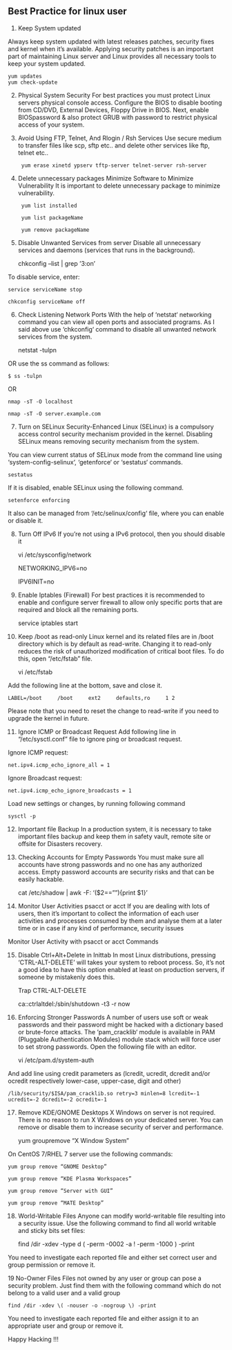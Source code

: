 ## Best Practice for linux user

1) Keep System updated

Always keep system updated with latest releases patches, security fixes and kernel when it’s available. Applying security patches is an important part of maintaining Linux server and Linux provides all necessary tools to keep your system updated.

    yum updates
    yum check-update

2) Physical System Security
For best  practices you must protect Linux servers physical console access. Configure the BIOS to disable booting from CD/DVD, External Devices, Floppy Drive in BIOS. Next, enable BIOSpassword & also protect GRUB with password to restrict physical access of your system.

3) Avoid Using FTP, Telnet, And Rlogin / Rsh Services
Use secure medium to transfer files like scp, sftp etc.. and delete other services like ftp, telnet etc..

        yum erase xinetd ypserv tftp-server telnet-server rsh-server

4) Delete unnecessary packages Minimize Software to Minimize Vulnerability
It is important to delete unnecessary package to minimize vulnerability.

        yum list installed

        yum list packageName

        yum remove packageName

5) Disable Unwanted Services from server
Disable all unnecessary services and daemons (services that runs in the background).

    chkconfig –list | grep ’3:on’

To disable service, enter:

    service serviceName stop

    chkconfig serviceName off

6) Check Listening Network Ports
With the help of ‘netstat‘ networking command you can view all open ports and associated programs. As I said above use ‘chkconfig‘ command to disable all unwanted network services from the system.

    netstat -tulpn

OR use the ss command as follows:

    $ ss -tulpn

OR

    nmap -sT -O localhost

    nmap -sT -O server.example.com

7) Turn on SELinux
Security-Enhanced Linux (SELinux) is a compulsory access control security mechanism provided in the kernel. Disabling SELinux means removing security mechanism from the system.

You can view current status of SELinux mode from the command line using ‘system-config-selinux‘, ‘getenforce‘ or ‘sestatus‘ commands.

    sestatus

If it is disabled, enable SELinux using the following command.

    setenforce enforcing

It also can be managed from ‘/etc/selinux/config‘ file, where you can enable or disable it.

8) Turn Off IPv6
If you’re not using a IPv6 protocol, then you should disable it

    vi /etc/sysconfig/network

    NETWORKING_IPV6=no

    IPV6INIT=no

 

 

9) Enable Iptables (Firewall)
For best practices it is recommended to enable and configure server firewall to allow only specific ports that are required and block all the remaining ports.

    service iptables start

10) Keep /boot as read-only
Linux kernel and its related files are in /boot directory which is by default as read-write. Changing it to read-only reduces the risk of unauthorized modification of critical boot files. To do this, open “/etc/fstab” file.

    vi /etc/fstab

Add the following line at the bottom, save and close it.

    LABEL=/boot     /boot     ext2     defaults,ro     1 2

Please note that you need to reset the change to read-write if you need to upgrade the kernel in future.

11) Ignore ICMP or Broadcast Request
Add following line in “/etc/sysctl.conf” file to ignore ping or broadcast request.

Ignore ICMP request:

    net.ipv4.icmp_echo_ignore_all = 1

Ignore Broadcast request:

    net.ipv4.icmp_echo_ignore_broadcasts = 1

Load new settings or changes, by running following command

    sysctl -p

12) Important file Backup
In a production system, it is necessary to take important files backup and keep them in safety vault, remote site or offsite for Disasters recovery.

13) Checking Accounts for Empty Passwords
You must make sure all accounts have strong passwords and no one has any authorized access. Empty password accounts are security risks and that can be easily hackable.

    cat /etc/shadow | awk -F: ‘($2==””){print $1}’

14) Monitor User Activities psacct or acct
If you are dealing with lots of users, then it’s important to collect the information of each user activities and processes consumed by them and analyse them at a later time or in case if any kind of performance, security issues

Monitor User Activity with psacct or acct Commands

15) Disable Ctrl+Alt+Delete in Inittab
In most Linux distributions, pressing ‘CTRL-ALT-DELETE’ will takes your system to reboot process. So, it’s not a good idea to have this option enabled at least on production servers, if someone by mistakenly does this.

    Trap CTRL-ALT-DELETE

    ca::ctrlaltdel:/sbin/shutdown -t3 -r now

 

16) Enforcing Stronger Passwords
A number of users use soft or weak passwords and their password might be hacked with a dictionary based or brute-force attacks. The ‘pam_cracklib‘ module is available in PAM (Pluggable Authentication Modules) module stack which will force user to set strong passwords. Open the following file with an editor.

    vi /etc/pam.d/system-auth

And add line using credit parameters as (lcredit, ucredit, dcredit and/or ocredit respectively lower-case, upper-case, digit and other)

    /lib/security/$ISA/pam_cracklib.so retry=3 minlen=8 lcredit=-1 ucredit=-2 dcredit=-2 ocredit=-1

17) Remove KDE/GNOME Desktops
X Windows on server is not required. There is no reason to run X Windows on your dedicated server. You can remove or disable them to increase security of server and performance.

    yum groupremove “X Window System”

On CentOS 7/RHEL 7 server use the following commands:

    yum group remove “GNOME Desktop”

    yum group remove “KDE Plasma Workspaces”

    yum group remove “Server with GUI”

    yum group remove “MATE Desktop”

18) World-Writable Files
Anyone can modify world-writable file resulting into a security issue. Use the following command to find all world writable and sticky bits set files:

    find /dir -xdev -type d \( -perm -0002 -a ! -perm -1000 \) -print

You need to investigate each reported file and either set correct user and group permission or remove it.

19 No-Owner Files
Files not owned by any user or group can pose a security problem. Just find them with the following command which do not belong to a valid user and a valid group

    find /dir -xdev \( -nouser -o -nogroup \) -print

You need to investigate each reported file and either assign it to an appropriate user and group or remove it.

Happy Hacking !!!
